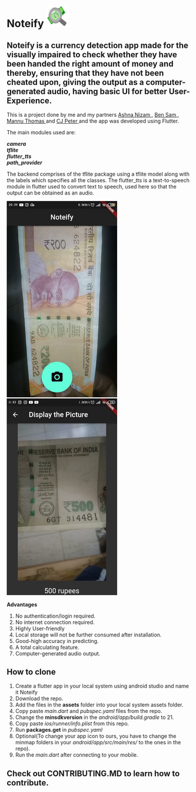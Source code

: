 # Noteify <img src="screenshots/app icon.jpeg" width="60px" height="60px">

## Noteify is a currency detection app made for the visually impaired to check whether they have been handed the right amount of money and thereby, ensuring that they have not been cheated upon, giving the output as a computer-generated audio, having basic UI for better User-Experience. 

This is a project done by me and my partners <a href= "https://github.com/Ashniz24"> Ashna Nizam </a>, <a href= "https://github.com/bensam"> Ben Sam </a>, <a href= "https://github.com/mannu"> Mannu Thomas </a> and <a href= "https://github.com/PeterChageth"> CJ Peter </a> and the app was developed using Flutter.

The main modules used are:

***camera*** <br>
***tflite*** <br>
***flutter_tts*** <br>
***path_provider***

The backend comprises of the tflite package using a tflite model along with the labels which specifies all the classes. The flutter_tts is a text-to-speech module in flutter used to convert text to speech, used here so that the output can be obtained as an audio.

<img src="screenshots/200.jpeg" width="300px" height=auto> <img src="screenshots/500claased.jpeg"  width="300px" height=auto>


**Advantages**
1. No authentication/login required.<br>
2. No internet connection required.<br>
3. Highly User-friendly <br>
4. Local storage will not be further consumed after installation.<br>
5. Good-high accuracy in predicting.<br>
6. A total calculating feature.<br>
7. Computer-generated audio output.<br>


## How to clone
1. Create a flutter app in your local system using android studio and name it Noteify <br>
2. Download the repo. <br>
3. Add the files in the **assets** folder into your local system assets folder. <br>
4. Copy paste *main.dart* and *pubspec.yaml* files from the repo. <br>
5. Change the **minsdkversion** in the *android/app/build.gradle* to 21. <br>
6. Copy paste *ios/runner/info.plist* from this repo.
7. Run **packages.get** in *pubspec.yaml* <br>
8. Optional(To change your app icon to ours, you have to change the minmap folders in your *android/app/src/main/res/* to the ones in the repo).
9. Run the *main.dart* after connecting to your mobile.

## Check out CONTRIBUTING.MD to learn how to contribute.
